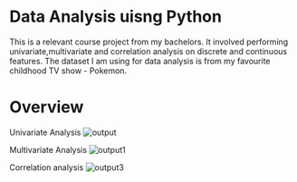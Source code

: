 # Data Analysis uisng Python
This is a relevant course project from my bachelors. It involved performing univariate,multivariate and correlation analysis on discrete and continuous features.
The dataset I am using for data analysis is from my favourite childhood TV show - Pokemon.

# Overview

Univariate Analysis
![output](https://github.com/user-attachments/assets/925caeb2-0d34-4e45-89a9-fbe0f7d3e5c4)

Multivariate Analysis
![output1](https://github.com/user-attachments/assets/b9956005-4805-469c-bee4-b4c26f7b8b6f)

Correlation analysis
![output3](https://github.com/user-attachments/assets/9358f54a-8b39-4287-88a1-0e8f2e23ee7b)
